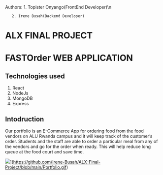 Authors:
       1. Topister Onyango(FrontEnd Developer)\n
       
       2. Irene Busah(Backend Developer)

# ALX FINAL PROJECT



# FASTOrder WEB APPLICATION

## Technologies used
1. React
2. NodeJs
3. MongoDB
4. Express

## Intodruction
Our portfolio is an E-Commerce App for ordering food from the food vendors on ALU Rwanda campus and it will keep track of the customer’s order.
Students and the staff are able to order a particular meal from any of the vendors and go for the order when ready. This will help reduce long queue at the food court and save time.

![](./Portfolio.gif)](https://github.com/Irene-Busah/ALX-Final-Project/blob/main/Portfolio.gif)
